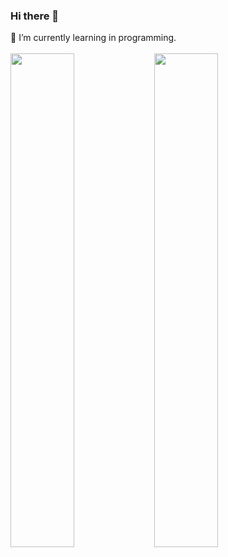 ### Hi there 👋
🌱 I’m currently learning in programming.
<br>
<br>
<img align="left" width=45% src="https://github-readme-stats.vercel.app/api?username=panitnt&show_icons=true&theme=dracula">
<img align="left" width=45% src="https://github-readme-stats.vercel.app/api/top-langs/?username=panitnt&layout=compact">

<!--
**panitnt/panitnt** is a ✨ _special_ ✨ repository because its `README.md` (this file) appears on your GitHub profile.

Here are some ideas to get you started:

- 🔭 I’m currently working on ...
- 🌱 I’m currently learning ...
- 👯 I’m looking to collaborate on ...
- 🤔 I’m looking for help with ...
- 💬 Ask me about ...
- 📫 How to reach me: ...
- 😄 Pronouns: ...
- ⚡ Fun fact: ...
-->
